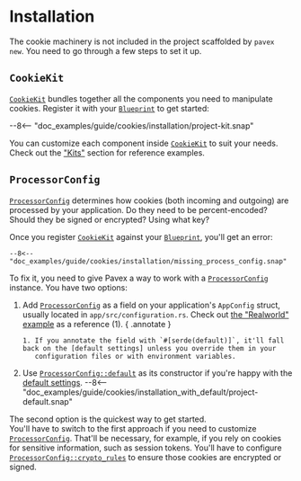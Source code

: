 # Installation

The cookie machinery is not included in the project scaffolded by `pavex new`.
You need to go through a few steps to set it up.

## `CookieKit`

[`CookieKit`][CookieKit] bundles together all the components you need to manipulate cookies.
Register it with your [`Blueprint`][Blueprint] to get started:

--8<-- "doc_examples/guide/cookies/installation/project-kit.snap"

You can customize each component inside [`CookieKit`][CookieKit] to suit your needs.
Check out the ["Kits"](../dependency_injection/kits.md#customization)
section for reference examples.

## `ProcessorConfig`

[`ProcessorConfig`][ProcessorConfig] determines how cookies (both incoming and outgoing) are processed by your application.
Do they need to be percent-encoded? Should they be signed or encrypted? Using what key?

Once you register [`CookieKit`][CookieKit] against your [`Blueprint`][Blueprint], you'll get an error:

```ansi-color
--8<-- "doc_examples/guide/cookies/installation/missing_process_config.snap"
```

To fix it, you need to give Pavex a way to work with a [`ProcessorConfig`][ProcessorConfig] instance.
You have two options:

1. Add [`ProcessorConfig`][ProcessorConfig] as a field on your application's `AppConfig` struct, usually located
   in `app/src/configuration.rs`.
   Check out [the "Realworld" example](https://github.com/LukeMathWalker/pavex/blob/883aed7b8c85bd97e0df5edda12025dd3a51f9b9/examples/realworld/app/src/configuration.rs#L16)
   as a reference (1).
   { .annotate }

       1. If you annotate the field with `#[serde(default)]`, it'll fall back on the [default settings] unless you override them in your
          configuration files or with environment variables.

2. Use [`ProcessorConfig::default`][ProcessorConfig::default] as its constructor if you're happy with the [default settings].
   --8<-- "doc_examples/guide/cookies/installation_with_default/project-default.snap"

The second option is the quickest way to get started.\
You'll have to switch to the first approach if you need to customize [`ProcessorConfig`][ProcessorConfig].
That'll be necessary, for example, if you rely on cookies for sensitive information, such as session tokens.
You'll have to configure [`ProcessorConfig::crypto_rules`][ProcessorConfig::crypto_rules] to ensure those cookies are
encrypted or signed.

[Blueprint]: ../../api_reference/pavex/blueprint/struct.Blueprint.html
[CookieKit]: ../../api_reference/pavex/cookie/struct.CookieKit.html
[ProcessorConfig]: ../../api_reference/pavex/cookie/struct.ProcessorConfig.html
[ProcessorConfig::default]: ../../api_reference/pavex/cookie/struct.ProcessorConfig.html#method.default
[ProcessorConfig::crypto_rules]: ../../api_reference/pavex/cookie/struct.ProcessorConfig.html#structfield.crypto_rules
[default settings]: ../../api_reference/pavex/cookie/struct.ProcessorConfig.html#fields
[build_application_state]: ../project_structure.md#applicationstate
